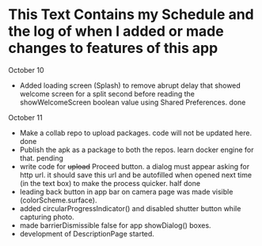 # This Text Contains my Schedule and the log of when I added or made changes to features of this app

October 10

- Added loading screen (Splash) to remove abrupt delay that showed welcome screen for a split second before reading the showWelcomeScreen boolean value using Shared Preferences. done

October 11

- Make a collab repo to upload packages. code will not be updated here. done
- Publish the apk as a package to both the repos. learn docker engine for that. pending
- write code for ~~upload~~ Proceed button. a dialog must appear asking for http url. it should save this url and be autofilled when opened next time (in the text box) to make the process quicker. half done
- leading back button in app bar on camera page was made visible (colorScheme.surface).
- added circularProgressIndicator() and disabled shutter button while capturing photo.
- made barrierDismissible false for app showDialog() boxes.
- development of DescriptionPage started.
